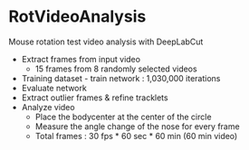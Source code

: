 # RotVideoAnalysis
Mouse rotation test video analysis with DeepLabCut

* Extract frames from input video
    * 15 frames from 8 randomly selected videos
* Training dataset - train network : 1,030,000 iterations
* Evaluate network
* Extract outlier frames & refine tracklets
* Analyze video
    * Place the bodycenter at the center of the circle
    * Measure the angle change of the nose for every frame
    * Total frames : 30 fps * 60 sec * 60 min (60 min video)
  

